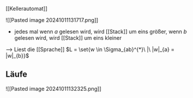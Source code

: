 [[Kellerautomat]]


![[Pasted image 20241011131717.png]]

- jedes mal wenn $a$ gelesen wird, wird [[Stack]] um eins größer, wenn $b$ gelesen wird, wird [[Stack]] um eins kleiner

--> Liest die [[Sprache]] $L = \set{w \in \Sigma_{ab}^{*}\ |\ |w|_{a} = |w|_{b}}$

## Läufe
![[Pasted image 20241011132325.png]]